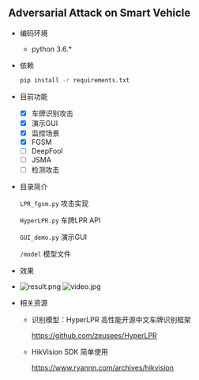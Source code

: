

## Adversarial Attack on Smart Vehicle

- 编码环境

  - python 3.6.*

- 依赖

  ```bash
  pip install -r requirements.txt
  ```

- 目前功能
	 - [x] 车牌识别攻击
	 - [x] 演示GUI
	 - [x] 监控场景
	 - [x] FGSM
	 - [ ] DeepFool
	 - [ ] JSMA
	 - [ ] 检测攻击

- 目录简介
	
	
	
	``LPR_fgsm.py`` 攻击实现
	
	
	
	``HyperLPR.py`` 车牌LPR API
	
	
	
	``GUI_demo.py`` 演示GUI
	
	
	
	``/model`` 模型文件
	
	
	
- 效果
- ![result.png](https://i.loli.net/2019/12/10/7NumiVAKyptlkhz.png)
  ![video.jpg](https://i.loli.net/2019/12/10/DLQbwdoYxg1KCUW.jpg)
  
- 相关资源
	
	- 识别模型：HyperLPR 高性能开源中文车牌识别框架
	
		https://github.com/zeusees/HyperLPR
	
	- HikVision SDK 简单使用
	
		https://www.ryannn.com/archives/hikvision
	
	  